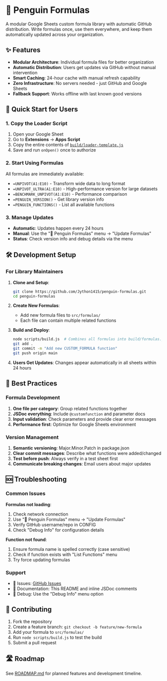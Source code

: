 # 🐧 Penguin Formulas

A modular Google Sheets custom formula library with automatic GitHub distribution. Write formulas once, use them everywhere, and keep them automatically updated across your organization.

## ✨ Features

- **Modular Architecture**: Individual formula files for better organization
- **Automatic Distribution**: Users get updates via GitHub without manual intervention  
- **Smart Caching**: 24-hour cache with manual refresh capability
- **Zero Infrastructure**: No servers needed - just GitHub and Google Sheets
- **Fallback Support**: Works offline with last known good versions

## 🚀 Quick Start for Users

### 1. Copy the Loader Script

1. Open your Google Sheet
2. Go to **Extensions** → **Apps Script**
3. Copy the entire contents of [`build/loader-template.js`](build/loader-template.js)
4. Save and run `onOpen()` once to authorize

### 2. Start Using Formulas

All formulas are immediately available:
- `=UNPIVOT(A1:E10)` - Transform wide data to long format
- `=UNPIVOT_ULTRA(A1:E10)` - High-performance version for large datasets
- `=BENCHMARK_UNPIVOT(A1:E10)` - Performance comparison
- `=PENGUIN_VERSION()` - Get library version info
- `=PENGUIN_FUNCTIONS()` - List all available functions

### 3. Manage Updates

- **Automatic**: Updates happen every 24 hours
- **Manual**: Use the "🐧 Penguin Formulas" menu → "Update Formulas"
- **Status**: Check version info and debug details via the menu

## 🛠 Development Setup

### For Library Maintainers

1. **Clone and Setup**:
   ```bash
   git clone https://github.com/Jython1415/penguin-formulas.git
   cd penguin-formulas
   ```

2. **Create New Formulas**:
   - Add new formula files to `src/formulas/`
   - Each file can contain multiple related functions

3. **Build and Deploy**:
   ```bash
   node scripts/build.js  # Combines all formulas into build/formulas.js
   git add .
   git commit -m "Add new CUSTOM_FORMULA function"
   git push origin main
   ```

4. **Users Get Updates**: Changes appear automatically in all sheets within 24 hours

## 📝 Best Practices

### Formula Development
1. **One file per category**: Group related functions together
2. **JSDoc everything**: Include `@customfunction` and parameter docs
3. **Input validation**: Check parameters and provide clear error messages
4. **Performance first**: Optimize for Google Sheets environment

### Version Management
1. **Semantic versioning**: Major.Minor.Patch in package.json
2. **Clear commit messages**: Describe what functions were added/changed
3. **Test before push**: Always verify in a test sheet first
4. **Communicate breaking changes**: Email users about major updates

## 🆘 Troubleshooting

### Common Issues

**Formulas not loading**:
1. Check network connection
2. Use "🐧 Penguin Formulas" menu → "Update Formulas"
3. Verify GitHub username/repo in CONFIG
4. Check "Debug Info" for configuration details

**Function not found**: 
1. Ensure formula name is spelled correctly (case sensitive)
2. Check if function exists with "List Functions" menu
3. Try force updating formulas

### Support
- 📧 Issues: [GitHub Issues](https://github.com/Jython1415/penguin-formulas/issues)
- 📖 Documentation: This README and inline JSDoc comments
- 🔧 Debug: Use the "Debug Info" menu option

## 🤝 Contributing

1. Fork the repository
2. Create a feature branch: `git checkout -b feature/new-formula`
3. Add your formula to `src/formulas/`
4. Run `node scripts/build.js` to test the build
5. Submit a pull request

## 🛣 Roadmap

See [ROADMAP.md](ROADMAP.md) for planned features and development timeline.